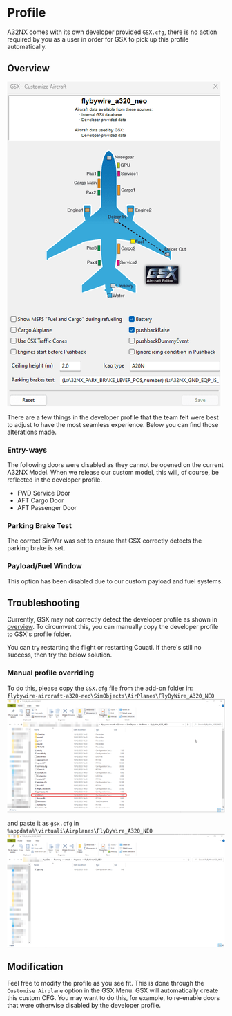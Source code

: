 # Profile

A32NX comes with its own developer provided `GSX.cfg`, there is no action required by you as a user in order for GSX to pick up this profile automatically.

## Overview

![Developer Profile](../../assets/gsxintegration/gsx-profile-page.png)

There are a few things in the developer profile that the team felt were best to adjust to have the most seamless experience. Below you can find those alterations made.

### Entry-ways
The following doors were disabled as they cannot be opened on the current A32NX Model. When we release our custom model, this will, of course, be reflected in the developer profile.

- FWD Service Door
- AFT Cargo Door
- AFT Passenger Door

### Parking Brake Test
The correct SimVar was set to ensure that GSX correctly detects the parking brake is set.

### Payload/Fuel Window
This option has been disabled due to our custom payload and fuel systems.

## Troubleshooting
Currently, GSX may not correctly detect the developer profile as shown in [overview](#overview). To circumvent this, you can manually copy the developer profile to GSX's profile folder.

You can try restarting the flight or restarting Couatl. If there's still no success, then try the below solution.

### Manual profile overriding

To do this, please copy the `GSX.cfg` file from the add-on folder in: `flybywire-aircraft-a320-neo\SimObjects\AirPlanes\FlyByWire_A320_NEO`
![Developer Profile](../../assets/gsxintegration/gsx-profile-developer.png)

and paste it as `gsx.cfg` in `%appdata%\virtuali\Airplanes\FlyByWire_A320_NEO`
![Custom Profile](../../assets/gsxintegration/gsx-profile-custom.png)

## Modification

Feel free to modify the profile as you see fit. This is done through the `Customise Airplane` option in the GSX Menu. GSX will automatically create this custom CFG. You may want to do this, for example, to re-enable doors that were otherwise disabled by the developer profile.